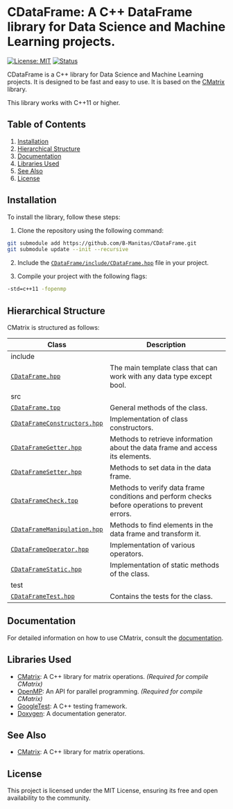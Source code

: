 # CDataFrame: A C++ DataFrame library for Data Science and Machine Learning projects.

[![License: MIT](https://img.shields.io/badge/License-MIT-yellow.svg)](https://opensource.org/licenses/MIT)
[![Status](https://img.shields.io/badge/Status-Active-green.svg)](https://github.com/B-Manitas/CMatrix)

CDataFrame is a C++ library for Data Science and Machine Learning projects. It is designed to be fast and easy to use. It is based on the [CMatrix](htpps://github.com/B-Manitas/CMatrix) library.

This library works with C++11 or higher.

## Table of Contents

1. [Installation](#installation)
2. [Hierarchical Structure](#hierarchical-structure)
3. [Documentation](#documentation)
4. [Libraries Used](#libraries-used)
5. [See Also](#see-also)
6. [License](#license)

## Installation

To install the library, follow these steps:

1. Clone the repository using the following command:

```bash
git submodule add https://github.com/B-Manitas/CDataFrame.git
git submodule update --init --recursive
```

2. Include the [`CDataFrame/include/CDataFrame.hpp`](include/CDataFrame.hpp) file in your project.

3. Compile your project with the following flags:

```bash
-std=c++11 -fopenmp
```

## Hierarchical Structure

CMatrix is structured as follows:

| Class                                                              | Description                                                                                     |
| ------------------------------------------------------------------ | ----------------------------------------------------------------------------------------------- |
| include                                                            |                                                                                                 |
| [`CDataFrame.hpp`](include/CDataFrame.hpp)                         | The main template class that can work with any data type except bool.                           |
| src                                                                |                                                                                                 |
| [`CDataFrame.tpp`](include/CDataFrame.tpp)                         | General methods of the class.                                                                   |
| [`CDataFrameConstructors.hpp`](include/CDataFrameConstructors.tpp) | Implementation of class constructors.                                                           |
| [`CDataFrameGetter.hpp`](include/CDataFrameGetter.tpp)             | Methods to retrieve information about the data frame and access its elements.                   |
| [`CDataFrameSetter.hpp`](include/CDataFrameSetter.tpp)             | Methods to set data in the data frame.                                                          |
| [`CDataFrameCheck.tpp`](include/CDataFrameCheck.tpp)               | Methods to verify data frame conditions and perform checks before operations to prevent errors. |
| [`CDataFrameManipulation.hpp`](include/CDataFrameManipulation.tpp) | Methods to find elements in the data frame and transform it.                                    |
| [`CDataFrameOperator.hpp`](include/CDataFrameOperator.tpp)         | Implementation of various operators.                                                            |
| [`CDataFrameStatic.hpp`](include/CDataFrameStatic.tpp)             | Implementation of static methods of the class.                                                  |
| test                                                               |                                                                                                 |
| [`CDataFrameTest.hpp`](test/CDataFrameTest.tpp)                    | Contains the tests for the class.                                                               |

## Documentation

For detailed information on how to use CMatrix, consult the [documentation](docs/cdataframe.pdf).

## Libraries Used

- [CMatrix](https://github.com/B-Manitas/CMatrix): A C++ library for matrix operations. _(Required for compile CMatrix)_
- [OpenMP](https://www.openmp.org/): An API for parallel programming. _(Required for compile CMatrix)_
- [GoogleTest](https://github.com/google/googletest): A C++ testing framework.
- [Doxygen](https://www.doxygen.nl): A documentation generator.

## See Also

- [CMatrix](https://github.com/B-Manitas/CMatrix): A C++ library for matrix operations.

## License

This project is licensed under the MIT License, ensuring its free and open availability to the community.
